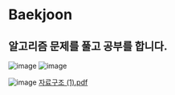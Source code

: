 # Baekjoon

## 알고리즘 문제를 풀고 공부를 합니다.

![image](https://user-images.githubusercontent.com/89293165/187010916-f5a307db-8304-4f3f-b49d-166e437c0cd8.png)
![image](https://user-images.githubusercontent.com/89293165/187010919-b00eedd4-284b-43a0-9d67-1b6adc0ff950.png)

![image]([https://user-images.githubusercontent.com/89293165/187010919-b00eedd4-284b-43a0-9d67-1b6adc0ff950.png](https://github.com/HyemCha/algorithm-study/files/9437177/1.pdf))
[자료구조 (1).pdf](https://github.com/HyemCha/algorithm-study/files/9437177/1.pdf)
